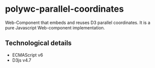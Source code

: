 # polywc-parallel-coordinates
Web-Component that embeds and reuses D3 parallel coordinates. It is a pure Javascript Web-component implementation.


## Technological details

 * ECMAScript v6
 * D3js v4.7

